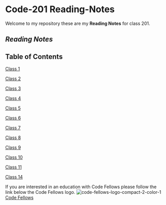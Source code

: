 # Code-201 Reading-Notes

Welcome to my repository these are my **Reading Notes** for class 201. 

## *Reading Notes* ##
## Table of Contents ##
[Class 1](https://m11gz.github.io/Reading-Notes/Class-01)

[Class 2](https://m11gz.github.io/Reading-Notes/class-02)

[Class 3](https://m11gz.github.io/Reading-Notes/class-03)

[Class 4](https://m11gz.github.io/Reading-Notes/class-04)

[Class 5](https://m11gz.github.io/Reading-Notes/class-05)

[Class 6](https://m11gz.github.io/Reading-Notes/class-06)

[Class 7](https://m11gz.github.io/Reading-Notes/class-07)

[Class 8](https://m11gz.github.io/Reading-Notes/class-08)

[Class 9](https://m11gz.github.io/Reading-Notes/class-09)

[Class 10](https://m11gz.github.io/Reading-Notes/class-10)

[Class 11](https://m11gz.github.io/Reading-Notes/class-11)

[Class 14](https://m11gz.github.io/Reading-Notes/class-14b)

If you are interested in an education with Code Fellows please follow the link below the Code Fellows logo. 
![code-fellows-logo-compact-2-color-1](https://user-images.githubusercontent.com/93104234/178355894-6d191018-47ee-4e4e-9927-3d0f429be295.png)
[Code Fellows](https://www.codefellows.org)
